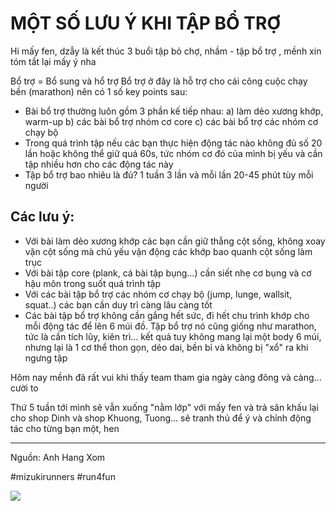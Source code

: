 # MỘT SỐ LƯU Ý KHI TẬP BỔ TRỢ

Hi mấy fen, dzẫy là kết thúc 3 buổi tập bỏ chợ, nhầm - tập bổ trợ , mềnh xin tóm tắt lại mấy ý nha

Bổ trợ = Bổ sung và hổ trợ
Bổ trợ ở đây là hỗ trợ cho cái công cuộc chạy bền (marathon) nên có 1 số key points sau:

- Bài bổ trợ thường luôn gồm 3 phần kế tiếp nhau: 
  a) làm dẻo xương khớp, warm-up 
  b) các bài bổ trợ nhóm cơ core 
  c) các bài bổ trợ các nhóm cơ chạy bộ
- Trong quá trình tập nếu các bạn thực hiện động tác nào không đủ số 20 lần hoặc không thể giữ quá 60s, tức nhóm cơ đó của mình bị yếu và cần tập nhiều hơn cho các động tác này
- Tập bổ trợ bao nhiêu là đủ? 1 tuần 3 lần và mỗi lần 20-45 phút tùy mỗi người

## Các lưu ý:
- Với bài làm dẻo xương khớp các bạn cần giữ thẳng cột sống, không xoay vặn cột sống mà chủ yếu vận động các khớp bao quanh cột sống làm trục
- Với bài tập core (plank, cá bài tập bụng...) cần siết nhẹ cơ bụng và cơ hậu môn trong suốt quá trình tập
- Với các bài tập bổ trợ các nhóm cơ chạy bộ (jump, lunge, wallsit, squat..) các bạn cần duy trì càng lâu càng tốt
- Các bài tập bổ trợ không cần gắng hết sức, đi hết chu trình khớp cho mỗi động tác để lên 6 múi đồ. Tập bổ trợ nó cũng giống như marathon, tức là cần tích lũy, kiên trì... kết quả tuy không mang lại một body 6 múi, nhưng lại là 1 cơ thể thon gọn, dẻo dai, bền bỉ và không bị "xổ" ra khi ngưng tập

Hôm nay mềnh đã rất vui khi thấy team tham gia ngày càng đông và càng... cười to

Thứ 5 tuần tới mình sẽ vẫn xuống "nằm lớp" với mấy fen và trả sân khấu lại cho shop Dinh và shop Khuong, Tuong... sẽ tranh thủ để ý và chỉnh động tác cho từng bạn một, hen

---
Nguồn: Anh Hang Xom

#mizukirunners #run4fun

![](https://scontent.fsgn5-15.fna.fbcdn.net/v/t39.30808-6/430891342_7484860898226625_1888384483187988365_n.jpg?_nc_cat=111&ccb=1-7&_nc_sid=aa7b47&_nc_eui2=AeFEOHSY8j3gLZn0lTRycMzW4u1ggL749-ri7WCAvvj36vArVxCqfOIxzq-EuO31xjcSS3KTkbI5zWdf3oH0I5_o&_nc_ohc=WrG2CRRska4Q7kNvgH1Mlkx&_nc_ht=scontent.fsgn5-15.fna&_nc_gid=AIMpImpy_z-_NZ2vYA2cWXA&oh=00_AYD2Td_7Oky2cSwavWoveXjuN-CCZaZoP7ea_tPB3WOqww&oe=66C9DE93)
